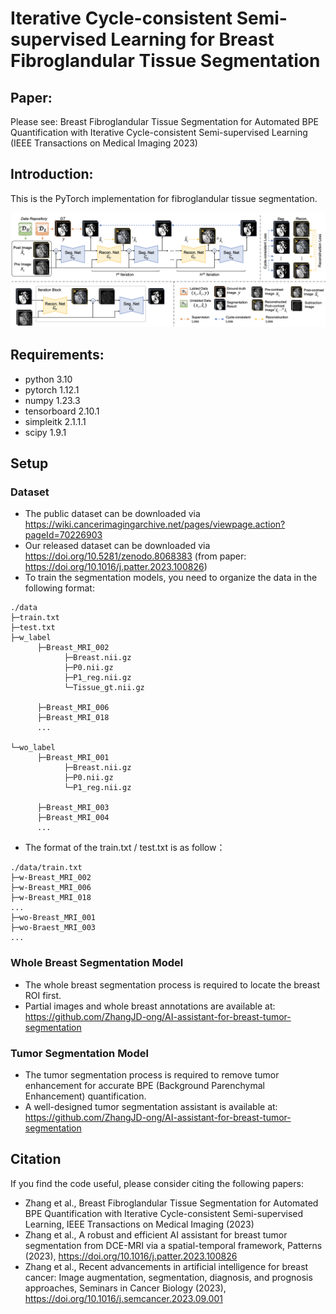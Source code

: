 # Iterative Cycle-consistent Semi-supervised Learning for Breast Fibroglandular Tissue Segmentation

## Paper:
Please see: Breast Fibroglandular Tissue Segmentation for Automated BPE Quantification with Iterative Cycle-consistent Semi-supervised Learning (IEEE Transactions on Medical Imaging 2023)

## Introduction:
This is the PyTorch implementation for fibroglandular tissue segmentation.

![Image](https://github.com/ZhangJD-ong/Iterative-Cycle-consistent-Semi-supervised-Learning-for-fibroglandular-tissue-segmentation/blob/main/img/Framework.png)

## Requirements:
* python 3.10
* pytorch 1.12.1
* numpy 1.23.3
* tensorboard 2.10.1
* simpleitk 2.1.1.1
* scipy 1.9.1

## Setup

### Dataset
* The public dataset can be downloaded via https://wiki.cancerimagingarchive.net/pages/viewpage.action?pageId=70226903
* Our released dataset can be downloaded via https://doi.org/10.5281/zenodo.8068383 (from paper: https://doi.org/10.1016/j.patter.2023.100826)
* To train the segmentation models, you need to organize the data in the following format:

```
./data
├─train.txt
├─test.txt
├─w_label
      ├─Breast_MRI_002
            ├─Breast.nii.gz
            ├─P0.nii.gz
            ├─P1_reg.nii.gz
            └─Tissue_gt.nii.gz

      ├─Breast_MRI_006
      ├─Breast_MRI_018
      ...

└─wo_label
      ├─Breast_MRI_001
            ├─Breast.nii.gz
            ├─P0.nii.gz
            └─P1_reg.nii.gz

      ├─Breast_MRI_003
      ├─Breast_MRI_004
      ...
```
* The format of the train.txt / test.txt is as follow：
```
./data/train.txt
├─w-Breast_MRI_002
├─w-Breast_MRI_006
├─w-Breast_MRI_018
...
├─wo-Breast_MRI_001
├─wo-Braest_MRI_003
...
```

### Whole Breast Segmentation Model
* The whole breast segmentation process is required to locate the breast ROI first.
* Partial images and whole breast annotations are available at: https://github.com/ZhangJD-ong/AI-assistant-for-breast-tumor-segmentation

### Tumor Segmentation Model
* The tumor segmentation process is required to remove tumor enhancement for accurate BPE (Background Parenchymal Enhancement) quantification.
* A well-designed tumor segmentation assistant is available at: https://github.com/ZhangJD-ong/AI-assistant-for-breast-tumor-segmentation

## Citation
If you find the code useful, please consider citing the following papers:
* Zhang et al., Breast Fibroglandular Tissue Segmentation for Automated BPE Quantification with Iterative Cycle-consistent Semi-supervised Learning, IEEE Transactions on Medical Imaging (2023)
* Zhang et al., A robust and efficient AI assistant for breast tumor segmentation from DCE-MRI via a spatial-temporal framework, Patterns (2023), https://doi.org/10.1016/j.patter.2023.100826
* Zhang et al., Recent advancements in artificial intelligence for breast cancer: Image augmentation, segmentation, diagnosis, and prognosis approaches, Seminars in Cancer Biology (2023), https://doi.org/10.1016/j.semcancer.2023.09.001

